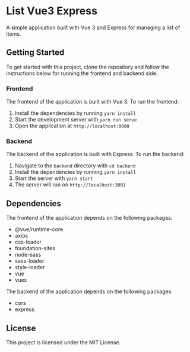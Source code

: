 # List Vue3 Express

A simple application built with Vue 3 and Express for managing a list of items.

## Getting Started

To get started with this project, clone the repository and follow the instructions below for running the frontend and backend side.

### Frontend

The frontend of the application is built with Vue 3. To run the frontend:

1. Install the dependencies by running `yarn install`
2. Start the development server with `yarn run serve`
3. Open the application at `http://localhost:8080`

### Backend

The backend of the application is built with Express. To run the backend:

1. Navigate to the `backend` directory with `cd backend`
2. Install the dependencies by running `yarn install`
3. Start the server with `yarn start`
4. The server will run on `http://localhost:3001`

## Dependencies

The frontend of the application depends on the following packages:

- @vue/runtime-core
- axios
- css-loader
- foundation-sites
- node-sass
- sass-loader
- style-loader
- vue
- vuex

The backend of the application depends on the following packages:

- cors
- express

## License

This project is licensed under the MIT License.